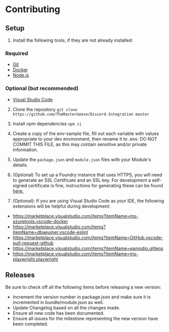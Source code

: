 # Contributing
## Setup

1. Install the following tools, if they are not already installed:
### Required
* [Git](https://git-scm.com/downloads)
* [Docker](https://docs.docker.com/engine/install/)
* [Node.js](https://nodejs.org/en/download/)
### Optional (but recommended)
* [Visual Studio Code](https://code.visualstudio.com/download)

2. Clone the repository ```git clone https://github.com/TheMasterGeese/Discord-Integration master```

3. Install npm dependencies ``` npm ci ```

4. Create a copy of the env-sample file, fill out each variable with values appropriate to your dev environment, then rename it to .env. DO NOT COMMIT THIS FILE, as this may contain sensitive and/or private information.

5. Update the `package.json` and `module.json` files with your Module's details.

6. (Optional) To set up a Foundry instance that uses HTTPS, you will need to generate an SSL Certificate and an SSL key. For development a self-signed certificate is fine, instructions for generating these can be found [here.](https://helpcenter.gsx.com/hc/en-us/articles/115015960428-How-to-Generate-a-Self-Signed-Certificate-and-Private-Key-using-OpenSSL#:~:text=Right%2Dclick%20the%20openssl.exe,key%20%2Dout%20certificate)

7. (Optional): If you are using Visual Studio Code as your IDE, the following extensions will be helpful during development:
* https://marketplace.visualstudio.com/items?itemName=ms-azuretools.vscode-docker
* https://marketplace.visualstudio.com/items?itemName=dbaeumer.vscode-eslint
* https://marketplace.visualstudio.com/items?itemName=GitHub.vscode-pull-request-github
* https://marketplace.visualstudio.com/items?itemName=eamodio.gitlens
* https://marketplace.visualstudio.com/items?itemName=ms-playwright.playwright
## Releases

Be sure to check off all the following items before releasing a new version:

* Increment the version number in package.json and make sure it is incremented in bundle/module.json as well.
* Update Changelog based on all the changes made.
* Ensure all new code has been documented.
* Ensure all issues for the milestone representing the new version have been completed.


